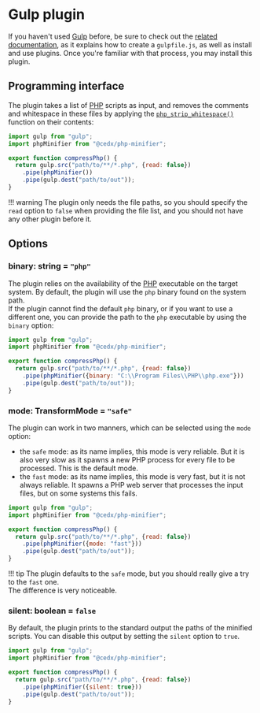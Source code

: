 # Gulp plugin
If you haven't used [Gulp](https://gulpjs.com) before, be sure to check out the [related documentation](https://gulpjs.com/docs/en/getting-started/quick-start), as it explains how to create a `gulpfile.js`, as well as install and use plugins.
Once you're familiar with that process, you may install this plugin.

## Programming interface
The plugin takes a list of [PHP](https://www.php.net) scripts as input, and removes the comments and whitespace in these files by applying the [`php_strip_whitespace()`](https://www.php.net/manual/en/function.php-strip-whitespace.php) function on their contents:

```js
import gulp from "gulp";
import phpMinifier from "@cedx/php-minifier";

export function compressPhp() {
  return gulp.src("path/to/**/*.php", {read: false})
    .pipe(phpMinifier())
    .pipe(gulp.dest("path/to/out"));
}
```

!!! warning
    The plugin only needs the file paths, so you should specify the `read` option to `false`
    when providing the file list, and you should not have any other plugin before it.

## Options

### **binary**: string = `"php"`
The plugin relies on the availability of the [PHP](https://www.php.net) executable on the target system. By default, the plugin will use the `php` binary found on the system path.  
If the plugin cannot find the default `php` binary, or if you want to use a different one, you can provide the path to the `php` executable by using the `binary` option:

```js
import gulp from "gulp";
import phpMinifier from "@cedx/php-minifier";

export function compressPhp() {
  return gulp.src("path/to/**/*.php", {read: false})
    .pipe(phpMinifier({binary: "C:\\Program Files\\PHP\\php.exe"}))
    .pipe(gulp.dest("path/to/out"));
}
```

### **mode**: TransformMode = `"safe"`
The plugin can work in two manners, which can be selected using the `mode` option:

- the `safe` mode: as its name implies, this mode is very reliable. But it is also very slow as it spawns a new PHP process for every file to be processed. This is the default mode.
- the `fast` mode: as its name implies, this mode is very fast, but it is not always reliable. It spawns a PHP web server that processes the input files, but on some systems this fails.

```js
import gulp from "gulp";
import phpMinifier from "@cedx/php-minifier";

export function compressPhp() {
  return gulp.src("path/to/**/*.php", {read: false})
    .pipe(phpMinifier({mode: "fast"}))
    .pipe(gulp.dest("path/to/out"));
}
```

!!! tip
    The plugin defaults to the `safe` mode, but you should really give a try to the `fast` one.  
    The difference is very noticeable.

### **silent**: boolean = `false`
By default, the plugin prints to the standard output the paths of the minified scripts. You can disable this output by setting the `silent` option to `true`.

```js
import gulp from "gulp";
import phpMinifier from "@cedx/php-minifier";

export function compressPhp() {
  return gulp.src("path/to/**/*.php", {read: false})
    .pipe(phpMinifier({silent: true}))
    .pipe(gulp.dest("path/to/out"));
}
```
